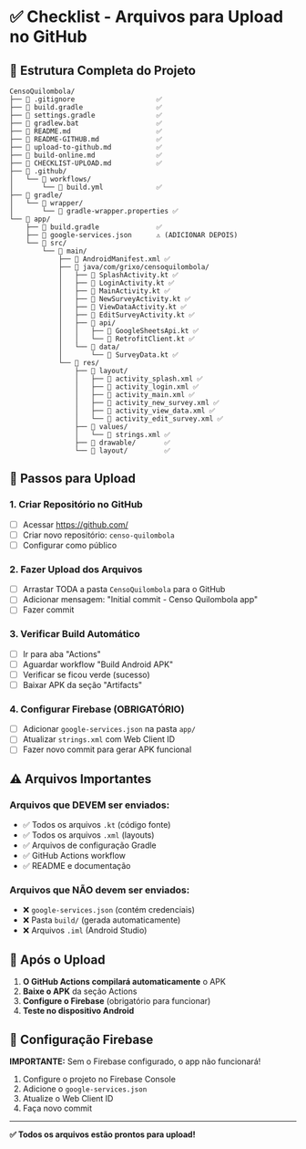 # ✅ Checklist - Arquivos para Upload no GitHub

## 📁 Estrutura Completa do Projeto

```
CensoQuilombola/
├── 📄 .gitignore                    ✅
├── 📄 build.gradle                  ✅
├── 📄 settings.gradle               ✅
├── 📄 gradlew.bat                   ✅
├── 📄 README.md                     ✅
├── 📄 README-GITHUB.md              ✅
├── 📄 upload-to-github.md           ✅
├── 📄 build-online.md               ✅
├── 📄 CHECKLIST-UPLOAD.md           ✅
├── 📁 .github/
│   └── 📁 workflows/
│       └── 📄 build.yml             ✅
├── 📁 gradle/
│   └── 📁 wrapper/
│       └── 📄 gradle-wrapper.properties ✅
└── 📁 app/
    ├── 📄 build.gradle              ✅
    ├── 📄 google-services.json      ⚠️ (ADICIONAR DEPOIS)
    └── 📁 src/
        └── 📁 main/
            ├── 📄 AndroidManifest.xml ✅
            ├── 📁 java/com/grixo/censoquilombola/
            │   ├── 📄 SplashActivity.kt ✅
            │   ├── 📄 LoginActivity.kt ✅
            │   ├── 📄 MainActivity.kt ✅
            │   ├── 📄 NewSurveyActivity.kt ✅
            │   ├── 📄 ViewDataActivity.kt ✅
            │   ├── 📄 EditSurveyActivity.kt ✅
            │   ├── 📁 api/
            │   │   ├── 📄 GoogleSheetsApi.kt ✅
            │   │   └── 📄 RetrofitClient.kt ✅
            │   └── 📁 data/
            │       └── 📄 SurveyData.kt ✅
            └── 📁 res/
                ├── 📁 layout/
                │   ├── 📄 activity_splash.xml ✅
                │   ├── 📄 activity_login.xml ✅
                │   ├── 📄 activity_main.xml ✅
                │   ├── 📄 activity_new_survey.xml ✅
                │   ├── 📄 activity_view_data.xml ✅
                │   └── 📄 activity_edit_survey.xml ✅
                ├── 📁 values/
                │   └── 📄 strings.xml ✅
                ├── 📁 drawable/       ✅
                └── 📁 layout/         ✅
```

## 🚀 Passos para Upload

### 1. Criar Repositório no GitHub
- [ ] Acessar https://github.com/
- [ ] Criar novo repositório: `censo-quilombola`
- [ ] Configurar como público

### 2. Fazer Upload dos Arquivos
- [ ] Arrastar TODA a pasta `CensoQuilombola` para o GitHub
- [ ] Adicionar mensagem: "Initial commit - Censo Quilombola app"
- [ ] Fazer commit

### 3. Verificar Build Automático
- [ ] Ir para aba "Actions"
- [ ] Aguardar workflow "Build Android APK"
- [ ] Verificar se ficou verde (sucesso)
- [ ] Baixar APK da seção "Artifacts"

### 4. Configurar Firebase (OBRIGATÓRIO)
- [ ] Adicionar `google-services.json` na pasta `app/`
- [ ] Atualizar `strings.xml` com Web Client ID
- [ ] Fazer novo commit para gerar APK funcional

## ⚠️ Arquivos Importantes

### Arquivos que DEVEM ser enviados:
- ✅ Todos os arquivos `.kt` (código fonte)
- ✅ Todos os arquivos `.xml` (layouts)
- ✅ Arquivos de configuração Gradle
- ✅ GitHub Actions workflow
- ✅ README e documentação

### Arquivos que NÃO devem ser enviados:
- ❌ `google-services.json` (contém credenciais)
- ❌ Pasta `build/` (gerada automaticamente)
- ❌ Arquivos `.iml` (Android Studio)

## 📱 Após o Upload

1. **O GitHub Actions compilará automaticamente** o APK
2. **Baixe o APK** da seção Actions
3. **Configure o Firebase** (obrigatório para funcionar)
4. **Teste no dispositivo Android**

## 🔧 Configuração Firebase

**IMPORTANTE:** Sem o Firebase configurado, o app não funcionará!

1. Configure o projeto no Firebase Console
2. Adicione o `google-services.json`
3. Atualize o Web Client ID
4. Faça novo commit

---

**✅ Todos os arquivos estão prontos para upload!**

